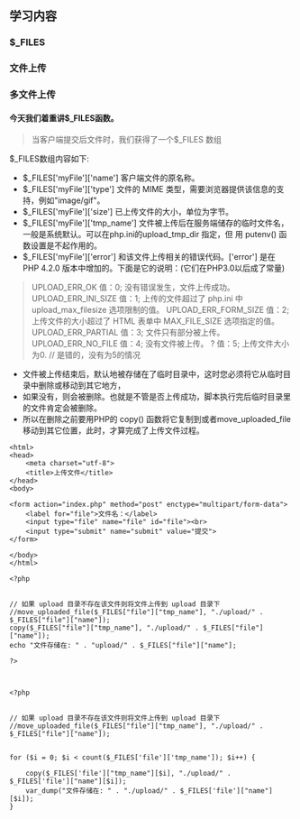 ## 学习内容

### $_FILES

### 文件上传

### 多文件上传



#### 今天我们着重讲$_FILES函数。 
> 当客户端提交后文件时，我们获得了一个$_FILES 数组 

$_FILES数组内容如下: 
* $_FILES['myFile']['name'] 客户端文件的原名称。 
* $_FILES['myFile']['type'] 文件的 MIME 类型，需要浏览器提供该信息的支持，例如"image/gif"。 
* $_FILES['myFile']['size'] 已上传文件的大小，单位为字节。 
* $_FILES['myFile']['tmp_name'] 文件被上传后在服务端储存的临时文件名，一般是系统默认。可以在php.ini的upload_tmp_dir 指定，但 用 putenv() 函数设置是不起作用的。 
* $_FILES['myFile']['error'] 和该文件上传相关的错误代码。['error'] 是在 PHP 4.2.0 版本中增加的。下面是它的说明：(它们在PHP3.0以后成了常量) 

> UPLOAD_ERR_OK 
值：0; 没有错误发生，文件上传成功。 
> UPLOAD_ERR_INI_SIZE 
值：1; 上传的文件超过了 php.ini 中 upload_max_filesize 选项限制的值。 
> UPLOAD_ERR_FORM_SIZE 
值：2; 上传文件的大小超过了 HTML 表单中 MAX_FILE_SIZE 选项指定的值。   <input type="hidden" name="MAX_FILE_SIZE" value="30000" />
> UPLOAD_ERR_PARTIAL 
值：3; 文件只有部分被上传。 
> UPLOAD_ERR_NO_FILE 
值：4; 没有文件被上传。 
? 值：5; 上传文件大小为0.  // 是错的，没有为5的情况

* 文件被上传结束后，默认地被存储在了临时目录中，这时您必须将它从临时目录中删除或移动到其它地方，
* 如果没有，则会被删除。也就是不管是否上传成功，脚本执行完后临时目录里的文件肯定会被删除。
* 所以在删除之前要用PHP的 copy() 函数将它复制到或者move_uploaded_file移动到其它位置，此时，才算完成了上传文件过程。


``` 
<html>
<head>
    <meta charset="utf-8">
    <title>上传文件</title>
</head>
<body>

<form action="index.php" method="post" enctype="multipart/form-data">
    <label for="file">文件名：</label>
    <input type="file" name="file" id="file"><br>
    <input type="submit" name="submit" value="提交">
</form>

</body>
</html>

<?php


// 如果 upload 目录不存在该文件则将文件上传到 upload 目录下
//move_uploaded_file($_FILES["file"]["tmp_name"], "./upload/" . $_FILES["file"]["name"]);
copy($_FILES["file"]["tmp_name"], "./upload/" . $_FILES["file"]["name"]);
echo "文件存储在: " . "upload/" . $_FILES["file"]["name"];

?>



```


``` 
<?php


// 如果 upload 目录不存在该文件则将文件上传到 upload 目录下
//move_uploaded_file($_FILES["file"]["tmp_name"], "./upload/" . $_FILES["file"]["name"]);


for ($i = 0; $i < count($_FILES['file']['tmp_name']); $i++) {

    copy($_FILES['file']["tmp_name"][$i], "./upload/" . $_FILES['file']["name"][$i]);
    var_dump("文件存储在: " . "./upload/" . $_FILES['file']["name"][$i]);
}


```
